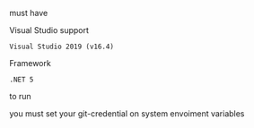 must have

Visual Studio support

    Visual Studio 2019 (v16.4)
    
Framework

    .NET 5
    

to run

you must set your git-credential on system envoiment variables
